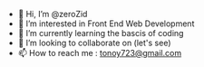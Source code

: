 - 👋 Hi, I’m @zeroZid
- 👀 I’m interested in Front End Web Development
- 🌱 I’m currently learning the bascis of coding
- 💞️ I’m looking to collaborate on (let's see)
- 📫 How to reach me : tonoy723@gmail.com

<!---
zeroZid/zeroZid is a ✨ special ✨ repository because its `README.md` (this file) appears on your GitHub profile.
You can click the Preview link to take a look at your changes.
--->
